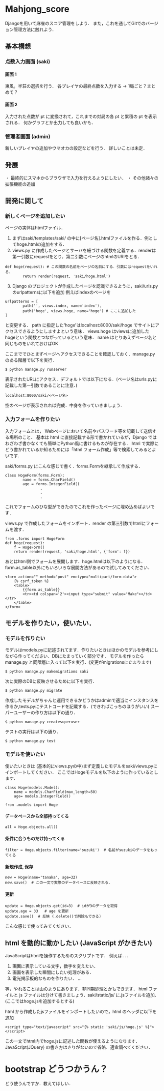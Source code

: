 # Mahjong_score
Djangoを用いて麻雀のスコア管理をしよう．
また，これを通してGitでのバージョン管理方法に触れよう．


## 基本構想

### 点数入力画面 (saki)

#### 画面 1
東風，半荘の選択を行う．
各プレイヤの最終点数を入力する -> 1局ごと？まとめて？

#### 画面 2
入力された点数が pt に変換されて，これまでの対局の各 pt と累積の pt を表示される．
何かグラフとか出力しても良いかも．

### 管理者画面 (admin)
新しいプレイヤの追加やウマオカの設定などを行う．
詳しいことは未定．


## 発展
・ 最終的にスマホからブラウザで入力を行えるようにしたい．
・ その他諸々の拡張機能の追加


## 開発に関して

### 新しくページを追加したい
ページの実体はhtmlファイル．
1. まずはsaki/templates/saki/ の中に[ページ名].htmlファイルを作る．例としてhoge.htmlの追加をする．
2. views.py に作成したページとサーバを紐づける関数を定義する．renderは第一引数にrequestをとり，第二引数にページのhtmlのURIをとる．
```
def hoge(request): # この関数の名前をページの名前にする．引数にはrequestをいれる．
		return render(request, 'saki/hoge.html')
```
3. Django のプロジェクトが作成したページを認識できるように，saki/urls.py のurlpatternsに以下を追加
例えばindexのページを
```
urlpatterns = [
		path('', views.index, name='index'),
        path('hoge', views.hoge, name='hoge') # ここに追加した
]
```
と変更する．
path に指定した'hoge'はlocalhost:8000/saki/hoge でサイトにアクセスできるようにしますよという意味．
views.hoge はviewsに追加したhogeという関数とつながっているという意味．
name はとりあえずページ名と同じものをいれておけばOK

ここまででひとまずページへアクセスできることを確認しておく．manage.py のある階層で以下を実行．
```
$ python manage.py runserver
```
表示されたURLにアクセス．デフォルトでは以下になる．(ページ名はurls.pyに記載した第一引数であることに注意．)
```
localhost:8000/saki/<ページ名>
```

空のページが表示されれば完成．中身を作っていきましょう．

### 入力フォームを作りたい
入力フォームとは，
Webページにおいて名前やパスワード等を記載して送信する場所のこと．
基本は html に直接記載する形で書かれているが，Django ではわざわざ書かなくても簡単にPython風に書けるものが存在する．
html で実際にどう書かれているか知るためには「html フォーム作成」等で検索してみるとよいです．

saki/forms.py にこんな感じで書く．forms.Formを継承して作成する．
```
class HogeForm(forms.Form):
		name = forms.CharField()
        age = forms.IntegerField()
        		.
        		.
        		.
```
これでフォームのひな型ができたのでこれを作ったページに埋め込めばよいです．

views.py で作成したフォームをインポート．render の第三引数でhtmlにフォームを渡す．
```
from .forms import HogeForm
def hoge(request):
    f = HogeForm()
    return render(request, 'saki/hoge.html', {'form': f})
```
あとはhtml側でフォームを展開します．hoge.htmlは以下のようになる．form.as_table以外にもいろいろな展開方法があるので試してみてください．
```
<form action="" method="post" enctype="multipart/form-data">
    {% csrf_token %}
    <table>
        {{form.as_table}}
        <tr><td colspan='2'><input type="submit" value="Make"></td></tr>
    </table>
</form>
```

## モデルを作りたい，使いたい．

### モデルを作りたい
モデルはmodels.pyに記述されてます．作りたいときはほかのモデルを参考にしながら作ってください．DBにたまっていく部分です．
モデルを作ったら manage.py と同階層に入って以下を実行．(変更がmigrationsにたまります)
```
$ python manage.py makemigrations saki
```
次に実際のDBに反映させるために以下を実行．
```
$ python manage.py migrate
```
作成したモデルがちゃんと運用できるかどうかはadminで適当にインスタンスを作るか,tests.pyにテストコードを記載する．(できればこっちのほうがいい)
スーパーユーザーの作り方は以下の通り．
```
$ python manage.py createsuperuser
```
テストの実行は以下の通り．
```
$ python manage.py test
```

### モデルを使いたい
使いたいときは (基本的にviews.pyの中)まず定義したモデルをsaki/views.pyにインポートしてください．
ここではHogeモデルを以下のように作っているとします．

```
class Hoge(models.Model):
    name = models.CharField(max_length=50)
    age= models.IntegerField()
```

```
from .models import Hoge
```

#### データベースから全部持ってくる
```
all = Hoge.objects.all()
```
#### 条件に合うものだけ持ってくる
```
filter = Hoge.objects.filter(name='suzuki')  # 名前がsuzukiのデータをもってくる
```
#### 新規作成, 保存
```
new = Hoge(name='tanaka', age=32)
new.save()  # この一文で実際のデータベースに反映される．
```
#### 更新
```
update = Hoge.objects.get(id=3)  # idが3のデータを取得
update.age = 33   # age を更新
update.save()  # 反映 (.delete()で削除もできる)
```
こんな感じで使ってみてください．


## html を動的に動かしたい (JavaScript がかきたい)
JavaScriptはhtmlを操作するためのスクリプトです．
例えば．．．
1. 画面に表示している文字，数字を変えたい．
2. 画面を表示した瞬間にしたい処理がある．
3. 電光掲示板的なものを作りたい．
...

等，やれることは山のようにあります．非同期処理とかもできます．
html ファイルと js ファイルは分けて書きましょう．saki/static/js/ に.jsファイルを追加．(ここではhoge.jsを追加するとする)

html から作成したjsファイルをインポートしたいので，html のヘッダに以下を追加
```
<script type="text/javascript" src="{% static 'saki/js/hoge.js' %}"></script>
```
この一文でhtml内でhoge.jsに記述した関数が使えるようになります．
JavaScript(JQuery) の書き方はきりがないので省略．適宜調べてください．

# bootstrap どうつかうん？
どう使うんですか．教えてほしい．